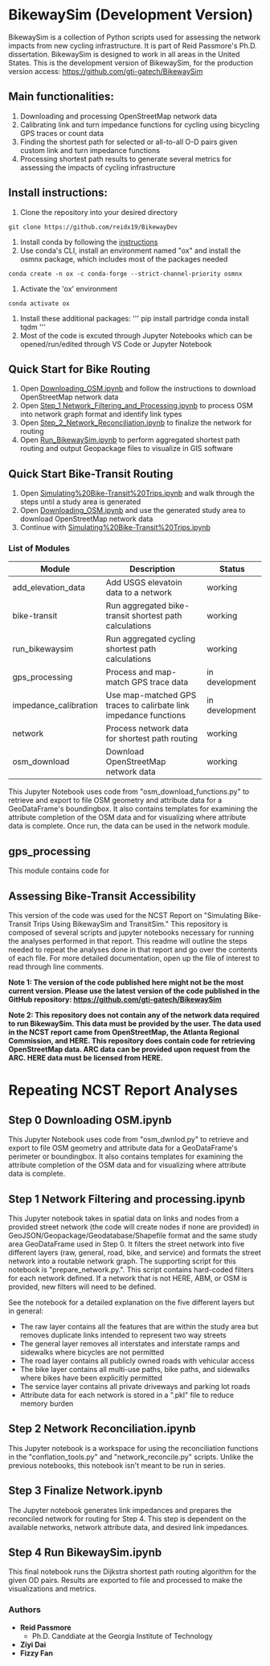 # BikewaySim (Development Version)

BikewaySim is a collection of Python scripts used for assessing the network impacts from new cycling infrastructure. It is part of Reid Passmore's Ph.D. dissertation. BikewaySim is designed to work in all areas in the United States. This is the development version of BikewaySim, for the production version access: https://github.com/gti-gatech/BikewaySim

## Main functionalities:
1. Downloading and processing OpenStreetMap network data
1. Calibrating link and turn impedance functions for cycling using bicycling GPS traces or count data
1. Finding the shortest path for selected or all-to-all O-D pairs given custom link and turn impedance functions
1. Processing shortest path results to generate several metrics for assessing the impacts of cycling infrastructure

## Install instructions:
1. Clone the repository into your desired directory
```
git clone https://github.com/reidx19/BikewayDev
```
1. Install conda by following the [instructions](https://docs.conda.io/projects/conda/en/latest/user-guide/install/index.html)
1. Use conda's CLI, install an environment named "ox" and install the osmnx package, which includes most of the packages needed
```
conda create -n ox -c conda-forge --strict-channel-priority osmnx
```
1. Activate the 'ox' environment
```
conda activate ox
```
1. Install these additional packages:
'''
pip install partridge
conda install tqdm
'''
1. Most of the code is excuted through Jupyter Notebooks which can be opened/run/edited through VS Code or Jupyter Notebook

## Quick Start for Bike Routing
1. Open [Downloading_OSM.ipynb](./osm_download/Downloading_OSM.ipynb) and follow the instructions to download OpenStreetMap network data
1. Open [Step_1 Network_Filtering_and_Processing.ipynb](./network/Step_1_Network_Filtering.ipynb) to process OSM into network graph format and identify link types
1. Open [Step_2_Network_Reconciliation.ipynb](./network/Step_2_Network_Reconciliation.ipynb) to finalize the network for routing
1. Open [Run_BikewaySim.ipynb](./bikewaysim/Run_BikewaySim.ipynb) to perform aggregated shortest path routing and output Geopackage files to visualize in GIS software

## Quick Start Bike-Transit Routing
1. Open [Simulating%20Bike-Transit%20Trips.ipynb](./bike_transit/Simulating%20Bike-Transit%20Trips.ipynb) and walk through the steps until a study area is generated
1. Open [Downloading_OSM.ipynb](./osm_download/Downloading_OSM.ipynb) and use the generated study area to download OpenStreetMap network data
1. Continue with [Simulating%20Bike-Transit%20Trips.ipynb](./bike_transit/Simulating%20Bike-Transit%20Trips.ipynb)

### List of Modules

| Module                 | Description                | Status |
|------------------------|----------------------------|---|
| add_elevation_data     | Add USGS elevatoin data to a network | working  |
| bike-transit           | Run aggregated bike-transit shortest path calculations | working |                    
| run_bikewaysim         | Run aggregated cycling shortest path calculations | working |
| gps_processing         | Process and map-match GPS trace data | in development  |   
| impedance_calibration  | Use map-matched GPS traces to calirbate link impedance functions | in development |
| network                | Process network data for shortest path routing          | working
| osm_download           | Download OpenStreetMap network data             | working


This Jupyter Notebook uses code from "osm_download_functions.py" to retrieve and export to file OSM geometry and attribute data for a GeoDataFrame's boundingbox. It also contains templates for examining the attribute completion of the OSM data and for visualizing where attribute data is complete. Once run, the data can be used in the network module.

## gps_processing
This module contains code for 

## 

## Assessing Bike-Transit Accessibility




This version of the code was used for the NCST Report on "Simulating Bike-Transit Trips Using BikewaySim and TransitSim." This repository is composed of several scripts and jupyter notebooks necessary for running the analyses performed in that report. This readme will outline the steps needed to repeat the analyses done in that report and go over the contents of each file. For more detailed documentation, open up the file of interest to read through line comments.

__Note 1: The version of the code published here might not be the most current version. 
Please use the latest version of the code published in the GitHub repository:
https://github.com/gti-gatech/BikewaySim__

__Note 2: This repository does not contain any of the network data required to run BikewaySim. This data must be provided by the user. The data used in the NCST report came from OpenStreetMap, the Atlanta Regional Commission, and HERE. This repository does contain code for retrieving OpenStreetMap data. ARC data can be provided upon request from the ARC. HERE data must be licensed from HERE.__

# Repeating NCST Report Analyses

## Step 0 Downloading OSM.ipynb
This Jupyter Notebook uses code from "osm_dwnlod.py" to retrieve and export to file OSM geometry and attribute data for a GeoDataFrame's perimeter or boundingbox. It also contains templates for examining the attribute completion of the OSM data and for visualizing where attribute data is complete.

## Step 1 Network Filtering and processing.ipynb
This Jupyter notebook takes in spatial data on links and nodes from a provided street network (the code will create nodes if none are provided) in GeoJSON/Geopackage/Geodatabase/Shapefile format and the same study area GeoDataFrame used in Step 0. It filters the street network into five different layers (raw, general, road, bike, and service) and formats the street network into a routable network graph. The supporting script for this notebook is "prepare_network.py.". This script contains hard-coded filters for each network defined. If a network that is not HERE, ABM, or OSM is provided, new filters will need to be defined.

See the notebook for a detailed explanation on the five different layers but in general:

- The raw layer contains all the features that are within the study area but removes duplicate links intended to represent two way streets
- The general layer removes all interstates and interstate ramps and sidewalks where bicycles are not permitted
- The road layer contains all publicly owned roads with vehicular access
- The bike layer contains all multi-use paths, bike paths, and sidewalks where bikes have been explicitly permitted
- The service layer contains all private driveways and parking lot roads
- Attribute data for each network is stored in a ".pkl" file to reduce memory burden

## Step 2 Network Reconciliation.ipynb
This Jupyter notebook is a workspace for using the reconciliation functions in the "conflation_tools.py" and "network_reconcile.py" scripts. Unlike the previous notebooks, this notebook isn't meant to be run in series. 

## Step 3 Finalize Network.ipynb
The Jupyter notebook generates link impedances and prepares the reconciled network for routing for Step 4. This step is dependent on the available networks, network attribute data, and desired link impedances.

## Step 4 Run BikewaySim.ipynb
This final notebook runs the Dijkstra shortest path routing algorithm for the given OD pairs. Results are exported to file and processed to make the visualizations and metrics.

### Authors
- **Reid Passmore**
    - Ph.D. Canddiate at the Georgia Institute of Technology
- **Ziyi Dai** 
- **Fizzy Fan**
